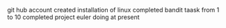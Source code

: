 git hub account created
installation of linux completed
bandit taask from 1 to 10 completed
project euler doing at present 
